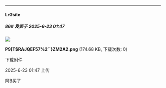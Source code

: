 ﻿
*****

####  LrGsite  
##### 86#       发表于 2025-6-23 01:47

<img src="https://img.stage1st.com/forum/202506/23/014708o1jp1av9999v62fv.png" referrerpolicy="no-referrer">

<strong>P9[T$RAJQEF57%2``}ZM2A2.png</strong> (174.68 KB, 下载次数: 0)

下载附件

2025-6-23 01:47 上传

阿B买了

